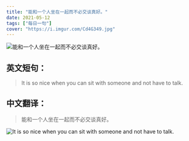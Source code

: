 ```yaml
---
title: "能和一个人坐在一起而不必交谈真好。"
date: 2021-05-12
tags: ["每日一句"]
cover: "https://i.imgur.com/Cd4G349.jpg"
---
```


![能和一个人坐在一起而不必交谈真好。](https://i.imgur.com/LwyCC5K.jpg)

## 英文短句：
> It is so nice when you can sit with someone and not have to talk.

<!--more-->

## 中文翻译：
> 能和一个人坐在一起而不必交谈真好。

![It is so nice when you can sit with someone and not have to talk.](https://i.imgur.com/Gy52afK.jpg)

